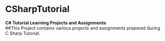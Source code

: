 # CSharpTutorial
**C# Tutorial Learning Projects and Assignments** <br/>
##This Project contains various projects and assignments prepared during C Sharp Tutorial.
 
